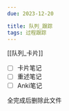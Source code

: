 ```yaml
---
due: 2023-12-20 

title: 队列_跟踪
tags: 过程跟踪
---
```


[[队列_卡片]]

- [ ] 卡片笔记
- [ ] 重述笔记
- [ ] Anki笔记

全完成后删除此文件



